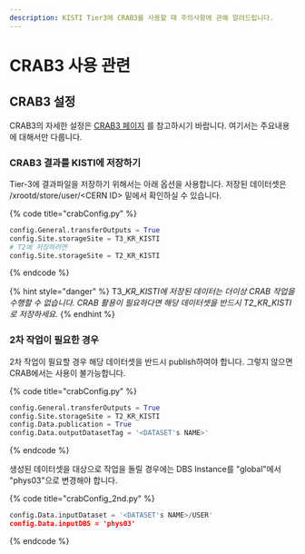 ```yaml
---
description: KISTI Tier3에 CRAB3를 사용할 때 주의사항에 관해 알려드립니다.
---
```


# CRAB3 사용 관련

## CRAB3 설정

CRAB3의 자세한 설정은 [CRAB3 페이지](https://twiki.cern.ch/twiki/bin/view/CMSPublic/WorkBookCRAB3Tutorial#Output\_dataset\_publication) 를 참고하시기 바랍니다. 여기서는 주요내용에 대해서만 다룹니다.

### CRAB3 결과를 KISTI에 저장하기

Tier-3에 결과파일을 저장하기 위해서는 아래 옵션을 사용합니다. 저장된 데이터셋은 /xrootd/store/user/\<CERN ID> 밑에서 확인하실 수 있습니다.

{% code title="crabConfig.py" %}
```python
config.General.transferOutputs = True
config.Site.storageSite = T3_KR_KISTI
# T2에 저장하려면
config.Site.storageSite = T2_KR_KISTI
```
{% endcode %}

{% hint style="danger" %}
T3\__KR\_KISTI에  저장된 데이터는 더이상 CRAB 작업을 수행할 수 없습니다. CRAB 활용이 필요하다면 해당 데이터셋을 반드시 T2\_KR\_KISTI로 저장하세요._
{% endhint %}

### 2차 작업이 필요한 경우

2차 작업이 필요할 경우 해당 데이터셋을 반드시 publish하여야 합니다. 그렇지 않으면 CRAB에서는 사용이 불가능합니다.

{% code title="crabConfig.py" %}
```python
config.General.transferOutputs = True
config.Site.storageSite = T2_KR_KISTI
config.Data.publication = True
config.Data.outputDatasetTag = '<DATASET's NAME>'
```
{% endcode %}

생성된 데이터셋을 대상으로 작업을 돌릴 경우에는 DBS Instance를 "global"에서 "phys03"으로 변경해야 합니다.

{% code title="crabConfig_2nd.py" %}
```python
config.Data.inputDataset = '<DATASET's NAME>/USER'
config.Data.inputDBS = 'phys03'
```
{% endcode %}
